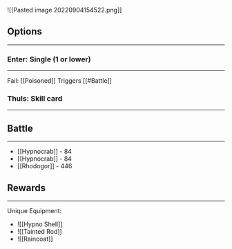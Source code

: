 ![[Pasted image 20220904154522.png]]

## Options
---

### Enter: Single (1 or lower)
---
Fail: [[Poisoned]]
Triggers [[#Battle]]

### Thuls: Skill card
---

## Battle
---
- [[Hypnocrab]] - 84
- [[Hypnocrab]] - 84
- [[Rhodogor]] - 446

## Rewards
---
Unique Equipment:
- ![[Hypno Shell]]
- ![[Tainted Rod]]
- ![[Raincoat]]
